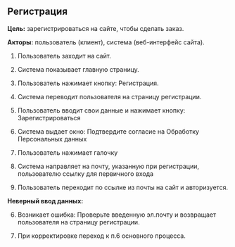 ## Регистрация


**Цель:** зарегистрироваться на сайте, чтобы сделать заказ.


**Акторы:** пользователь (клиент), система (веб-интерфейс сайта).


1. Пользователь заходит на сайт.

2. Система показывает главную страницу.

3. Пользователь нажимает кнопку: Регистрация.

4. Система переводит пользователя на страницу регистрации.

5. Пользователь вводит свои данные и нажимает кнопку: Зарегистрироваться

6. Система выдает окно: Подтвердите согласие на Обработку Персональных данных

7. Пользователь нажимает галочку

8. Система направляет на почту, указанную при регистрации, пользователю ссылку для первичного входа

9. Пользователь переходит по ссылке из почты на сайт и авторизуется.

**Неверный ввод данных:**

6. Возникает ошибка: Проверьте введенную эл.почту и возвращает пользователя на страницу регистрации.

7. При корректировке переход к п.6 основного процесса. 

